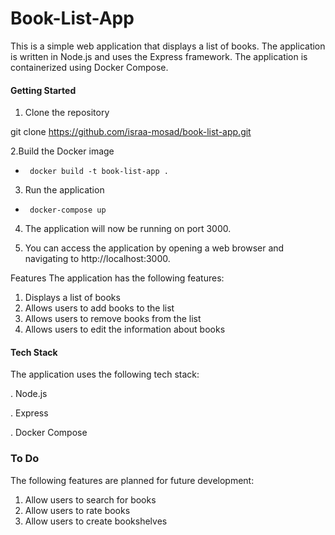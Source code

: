 # Book-List-App
This is a simple web application that displays a list of books. The application is written in Node.js and uses the Express framework. The application is containerized using Docker Compose.

#### Getting Started
1. Clone the repository

git clone https://github.com/israa-mosad/book-list-app.git

2.Build the Docker image
-      docker build -t book-list-app .


3. Run the application
-      docker-compose up

4. The application will now be running on port 3000. 

6. You can access the application by opening a web browser and navigating to http://localhost:3000.

Features
The application has the following features:

1. Displays a list of books
2. Allows users to add books to the list
3. Allows users to remove books from the list
4. Allows users to edit the information about books

#### Tech Stack
 The application uses the following tech stack:

. Node.js

. Express

. Docker Compose

### To Do
The following features are planned for future development:

1. Allow users to search for books
2. Allow users to rate books
3. Allow users to create bookshelves




